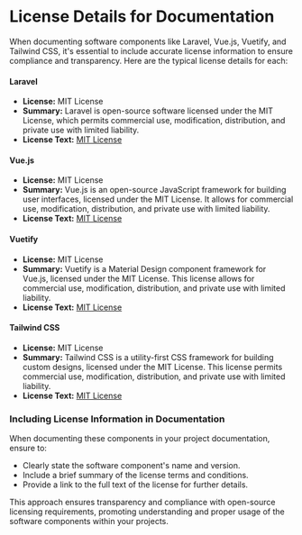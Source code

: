 # License Details for Documentation

When documenting software components like Laravel, Vue.js, Vuetify, and Tailwind CSS, it's essential to include accurate license information to ensure compliance and transparency. Here are the typical license details for each:

#### Laravel
- **License:** MIT License
- **Summary:** Laravel is open-source software licensed under the MIT License, which permits commercial use, modification, distribution, and private use with limited liability.
- **License Text:** [MIT License](https://opensource.org/licenses/MIT)

#### Vue.js
- **License:** MIT License
- **Summary:** Vue.js is an open-source JavaScript framework for building user interfaces, licensed under the MIT License. It allows for commercial use, modification, distribution, and private use with limited liability.
- **License Text:** [MIT License](https://opensource.org/licenses/MIT)

#### Vuetify
- **License:** MIT License
- **Summary:** Vuetify is a Material Design component framework for Vue.js, licensed under the MIT License. This license allows for commercial use, modification, distribution, and private use with limited liability.
- **License Text:** [MIT License](https://opensource.org/licenses/MIT)

#### Tailwind CSS
- **License:** MIT License
- **Summary:** Tailwind CSS is a utility-first CSS framework for building custom designs, licensed under the MIT License. This license permits commercial use, modification, distribution, and private use with limited liability.
- **License Text:** [MIT License](https://opensource.org/licenses/MIT)

### Including License Information in Documentation

When documenting these components in your project documentation, ensure to:
- Clearly state the software component's name and version.
- Include a brief summary of the license terms and conditions.
- Provide a link to the full text of the license for further details.

This approach ensures transparency and compliance with open-source licensing requirements, promoting understanding and proper usage of the software components within your projects.
